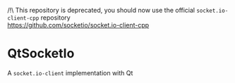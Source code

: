 /!\ This repository is deprecated, you should now use the official `socket.io-client-cpp` repository  
https://github.com/socketio/socket.io-client-cpp

# QtSocketIo

A `socket.io-client` implementation with Qt
